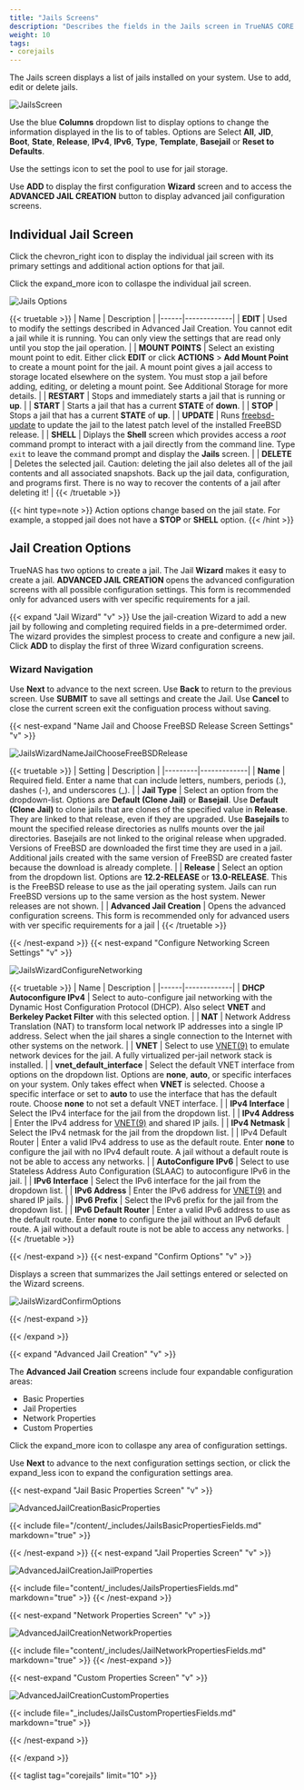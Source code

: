 ```yaml
---
title: "Jails Screens"
description: "Describes the fields in the Jails screen in TrueNAS CORE."
weight: 10
tags:
- corejails
---
```


The Jails screen displays a list of jails installed on your system. Use to add, edit or delete jails.

![JailsScreen](/images/CORE/Jails/JailsScreen.png "Jails Screen")

Use the blue **Columns** dropdown list to display options to change the information displayed in the lis to of tables. Options are Select **All**, **JID**, **Boot**, **State**, **Release**, **IPv4**, **IPv6**, **Type**, **Template**, **Basejail** or **Reset to Defaults**.

Use the <span class="material-icons">settings</span> icon to set the pool to use for jail storage.

Use **ADD** to display the first configuration **Wizard** screen and to access the **ADVANCED JAIL CREATION** button to display advanced jail configuration screens.

## Individual Jail Screen

Click the <span class="material-icons">chevron_right</span> icon to display the individual jail screen with its primary settings and additional action options for that jail.

Click the <span class="material-icons">expand_more</span> icon to collaspe the individual jail screen.

![Jails Options](/images/CORE/Jails/JailsOptions.png "Jails Options")

{{< truetable >}}
| Name | Description |
|------|-------------|
| **EDIT** | Used to modify the settings described in Advanced Jail Creation. You cannot edit a jail while it is running. You can only view the settings that are read only until you stop the jail operation. |
| **MOUNT POINTS** | Select an existing mount point to edit. Either click **EDIT** or click **ACTIONS** > **Add Mount Point** to create a mount point for the jail. A mount point gives a jail access to storage located elsewhere on the system. You must stop a jail before adding, editing, or deleting a mount point. See Additional Storage for more details. |
| **RESTART** | Stops and immediately starts a jail that is running or **up**. |
| **START** | Starts a jail that has a current **STATE** of **down**. |
| **STOP** | Stops a jail that has a current **STATE** of **up**. |
| **UPDATE** | Runs [freebsd-update](https://www.freebsd.org/cgi/man.cgi?query=freebsd-update) to update the jail to the latest patch level of the installed FreeBSD release. |
| **SHELL** | Diplays the **Shell** screen which provides access a *root* command prompt to interact with a jail directly from the command line. Type `exit` to leave the command prompt and display the **Jails** screen. |
| **DELETE** | Deletes the selected jail. Caution: deleting the jail also deletes all of the jail contents and all associated snapshots. Back up the jail data, configuration, and programs first. There is no way to recover the contents of a jail after deleting it! |
{{< /truetable >}}

{{< hint type=note >}}
Action options change based on the jail state. For example, a stopped jail does not have a **STOP** or **SHELL** option.
{{< /hint >}}

## Jail Creation Options
TrueNAS has two options to create a jail. The Jail **Wizard** makes it easy to create a jail. **ADVANCED JAIL CREATION** opens the advanced configuration screens with all possible configuration settings. This form is recommended only for advanced users with ver specific requirements for a jail.

{{< expand "Jail Wizard" "v" >}}
Use the jail-creation Wizard to add a new jail by following and completing required fields in a pre-determimed order. The wizard provides the simplest process to create and configure a new jail.
Click **ADD** to display the first of three Wizard configuration screens.

### Wizard Navigation

Use **Next** to advance to the next screen.
Use **Back** to return to the previous screen.
Use **SUBMIT** to save all settings and create the Jail.
Use **Cancel** to close the current screen exit the configuation process without saving.

{{< nest-expand "Name Jail and Choose FreeBSD Release Screen Settings" "v" >}}

![JailsWizardNameJailChooseFreeBSDRelease](/images/CORE/Jails/JailsWizardNameJailChooseFreeBSDRelease.png "Jails Wizard NameJail Choose FreeBSD Release")

{{< truetable >}}
| Setting | Description |
|---------|-------------|
| **Name** | Required field. Enter a name that can include letters, numbers, periods (.), dashes (-), and underscores (_). |
| **Jail Type** | Select an option from the dropdown-list. Options are **Default (Clone Jail)** or **Basejail**. Use **Default (Clone Jail)** to clone jails that are clones of the specified value in **Release**. They are linked to that release, even if they are upgraded. Use **Basejails** to mount the specified release directories as nullfs mounts over the jail directories. Basejails are not linked to the original release when upgraded. Versions of FreeBSD are downloaded the first time they are used in a jail. Additional jails created with the same version of FreeBSD are created faster because the download is already complete. |
| **Release** | Select an option from the dropdown list. Options are **12.2-RELEASE** or **13.0-RELEASE**. This is the FreeBSD release to use as the jail operating system. Jails can run FreeBSD versions up to the same version as the host system. Newer releases are not shown. |
| **Advanced Jail Creation** | Opens the advanced configuration screens. This form is recommended only for advanced users with ver specific requirements for a jail |
{{< /truetable >}}

{{< /nest-expand >}}
{{< nest-expand "Configure Networking Screen Settings" "v" >}}

![JailsWizardConfigureNetworking](/images/CORE/Jails/JailsWizardConfigureNetworking.png "Jails Wizard Configure Networking")

{{< truetable >}}
| Name | Description |
|------|-------------|
| **DHCP Autoconfigure IPv4** | Select to auto-configure jail networking with the Dynamic Host Configuration Protocol (DHCP). Also select **VNET** and **Berkeley Packet Filter** with this selected option. |
| **NAT** | Network Address Translation (NAT) to transform local network IP addresses into a single IP address. Select when the jail shares a single connection to the Internet with other systems on the network. |
| **VNET** | Select to use [VNET(9)](https://www.freebsd.org/cgi/man.cgi?query=vnet) to emulate network devices for the jail. A fully virtualized per-jail network stack is installed. |
| **vnet_default_interface** | Select the default VNET interface from options on the dropdown list. Options are **none**, **auto**, or specific interfaces on your system. Only takes effect when **VNET** is selected. Choose a specific interface or set to **auto** to use the interface that has the default route. Choose **none** to not set a default VNET interface. |
| **IPv4 Interface** | Select the IPv4 interface for the jail from the dropdown list. |
| **IPv4 Address** | Enter the IPv4 address for [VNET(9)](https://www.freebsd.org/cgi/man.cgi?query=vnet) and shared IP jails. |
| **IPv4 Netmask** | Select the IPv4 netmask for the jail from the dropdown list. |
| IPv4 Default Router | Enter a valid IPv4 address to use as the default route. Enter **none** to configure the jail with no IPv4 default route. A jail without a default route is not be able to access any networks. |
| **AutoConfigure IPv6** | Select to use Stateless Address Auto Configuration (SLAAC) to autoconfigure IPv6 in the jail. |
| **IPv6 Interface** | Select the IPv6 interface for the jail from the dropdown list. |
| **IPv6 Address** | Enter the IPv6 address for [VNET(9)](https://www.freebsd.org/cgi/man.cgi?query=vnet) and shared IP jails. |
| **IPv6 Prefix** | Select the IPv6 prefix for the jail from the dropdown list. |
| **IPv6 Default Router** | Enter a valid IPv6 address to use as the default route. Enter **none** to configure the jail without an IPv6 default route. A jail without a default route is not be able to access any networks. |
{{< /truetable >}}

{{< /nest-expand >}}
{{< nest-expand "Confirm Options" "v" >}}

Displays a screen that summarizes the Jail settings entered or selected on the Wizard screens.

![JailsWizardConfirmOptions](/images/CORE/Jails/JailsWizardConfirmOptions.png "Jails Wizard Confirm Options")

{{< /nest-expand >}}

{{< /expand >}}

{{< expand "Advanced Jail Creation" "v" >}}

The **Advanced Jail Creation** screens include four expandable configuration areas:
* Basic Properties
* Jail Properties
* Network Properties
* Custom Properties

Click the <span class="material-icons">expand_more</span> icon to collaspe any area of configuration settings.

Use **Next** to advance to the next configuration settings section, or click the <span class="material-icons">expand_less</span> icon to expand the configuration settings area.

{{< nest-expand "Jail Basic Properties Screen" "v" >}}

![AdvancedJailCreationBasicProperties](/images/CORE/Jails/AdvancedJailCreationBasicProperties.png "Advanced Jail Creation Jail Basic Properties")

{{< include file="/content/_includes/JailsBasicPropertiesFields.md" markdown="true" >}}

{{< /nest-expand >}}
{{< nest-expand "Jail Properties Screen" "v" >}}

![AdvancedJailCreationJailProperties](/images/CORE/Jails/AdvancedJailCreationJailProperties.png "Advanced Jail Creation Jail Properties")

{{< include file="content/_includes/JailsPropertiesFields.md" markdown="true" >}}
{{< /nest-expand >}}

{{< nest-expand "Network Properties Screen" "v" >}}

![AdvancedJailCreationNetworkProperties](/images/CORE/Jails/AdvancedJailCreationNetworkProperties.png "Advanced Jail Creation Network Properties")

{{< include file="content/_includes/JailNetworkPropertiesFields.md" markdown="true" >}}
{{< /nest-expand >}}

{{< nest-expand "Custom Properties Screen" "v" >}}

![AdvancedJailCreationCustomProperties](/images/CORE/Jails/AdvancedJailCreationCustomProperties.png "Advanced Jail Creation Custom Properties")  

{{< include file="_includes/JailsCustomPropertiesFields.md" markdown="true" >}}

{{< /nest-expand >}}

{{< /expand >}}

{{< taglist tag="corejails" limit="10" >}}
